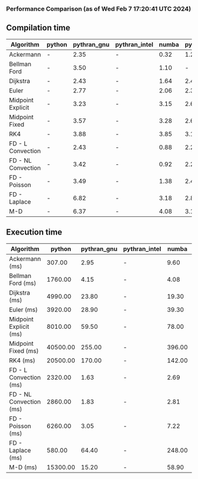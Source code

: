 ### Performance Comparison (as of Wed Feb  7 17:20:41 UTC 2024)
## Compilation time
Algorithm                 | python                    | pythran_gnu               | pythran_intel             | numba                     | pyccel_fortran_gnu        | pyccel_c_gnu              | pyccel_fortran_intel      | pyccel_c_intel           
------------------------- | ------------------------- | ------------------------- | ------------------------- | ------------------------- | ------------------------- | ------------------------- | ------------------------- | -------------------------
Ackermann                 | -                         | 2.35                      | -                         | 0.32                      | 1.23                      | 1.18                      | -                         | -                        
Bellman Ford              | -                         | 3.50                      | -                         | 1.10                      | -                         | -                         | -                         | -                        
Dijkstra                  | -                         | 2.43                      | -                         | 1.64                      | 2.40                      | 2.53                      | -                         | -                        
Euler                     | -                         | 2.77                      | -                         | 2.06                      | 2.33                      | 2.52                      | -                         | -                        
Midpoint Explicit         | -                         | 3.23                      | -                         | 3.15                      | 2.64                      | 2.83                      | -                         | -                        
Midpoint Fixed            | -                         | 3.57                      | -                         | 3.28                      | 2.63                      | 2.91                      | -                         | -                        
RK4                       | -                         | 3.88                      | -                         | 3.85                      | 3.10                      | 3.27                      | -                         | -                        
FD - L Convection         | -                         | 2.43                      | -                         | 0.88                      | 2.27                      | 2.52                      | -                         | -                        
FD - NL Convection        | -                         | 3.42                      | -                         | 0.92                      | 2.29                      | 2.52                      | -                         | -                        
FD - Poisson              | -                         | 3.49                      | -                         | 1.38                      | 2.41                      | 2.64                      | -                         | -                        
FD - Laplace              | -                         | 6.82                      | -                         | 3.18                      | 2.82                      | 3.03                      | -                         | -                        
M-D                       | -                         | 6.37                      | -                         | 4.08                      | 3.11                      | 3.12                      | -                         | -                        

## Execution time
Algorithm                 | python                    | pythran_gnu               | pythran_intel             | numba                     | pyccel_fortran_gnu        | pyccel_c_gnu              | pyccel_fortran_intel      | pyccel_c_intel           
------------------------- | ------------------------- | ------------------------- | ------------------------- | ------------------------- | ------------------------- | ------------------------- | ------------------------- | -------------------------
Ackermann (ms)            | 307.00                    | 2.95                      | -                         | 9.60                      | 1.55                      | 1.54                      | -                         | -                        
Bellman Ford (ms)         | 1760.00                   | 4.15                      | -                         | 4.08                      | -                         | -                         | -                         | -                        
Dijkstra (ms)             | 4990.00                   | 23.80                     | -                         | 19.30                     | 19.60                     | 31.20                     | -                         | -                        
Euler (ms)                | 3920.00                   | 28.90                     | -                         | 39.30                     | 15.90                     | 141.00                    | -                         | -                        
Midpoint Explicit (ms)    | 8010.00                   | 59.50                     | -                         | 78.00                     | 24.30                     | 278.00                    | -                         | -                        
Midpoint Fixed (ms)       | 40500.00                  | 255.00                    | -                         | 396.00                    | 75.80                     | 1390.00                   | -                         | -                        
RK4 (ms)                  | 20500.00                  | 170.00                    | -                         | 142.00                    | 33.20                     | 483.00                    | -                         | -                        
FD - L Convection (ms)    | 2320.00                   | 1.63                      | -                         | 2.69                      | 1.50                      | 1.84                      | -                         | -                        
FD - NL Convection (ms)   | 2860.00                   | 1.83                      | -                         | 2.81                      | 1.68                      | 2.19                      | -                         | -                        
FD - Poisson (ms)         | 6260.00                   | 3.05                      | -                         | 7.22                      | 2.79                      | 3.76                      | -                         | -                        
FD - Laplace (ms)         | 580.00                    | 64.40                     | -                         | 248.00                    | 62.70                     | 255.00                    | -                         | -                        
M-D (ms)                  | 15300.00                  | 15.20                     | -                         | 58.90                     | 53.80                     | 59.50                     | -                         | -                        
